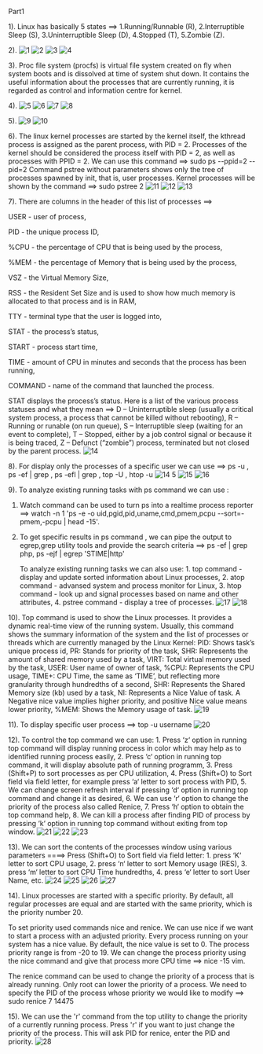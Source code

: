  Part1
  
1). Linux has basically 5 states ==>
1.Running/Runnable (R),
2.Interruptible Sleep (S),
3.Uninterruptible Sleep (D),
4.Stopped (T),
5.Zombie (Z).

2).
![1](https://user-images.githubusercontent.com/75836953/106399396-2442fb80-6421-11eb-8711-63dd560047e5.png)
![2](https://user-images.githubusercontent.com/75836953/106399399-24db9200-6421-11eb-889c-e9fba8e367d5.png)
![3](https://user-images.githubusercontent.com/75836953/106399400-25742880-6421-11eb-845d-9e147b4e576c.png)
![4](https://user-images.githubusercontent.com/75836953/106399401-25742880-6421-11eb-8275-f2a11910862a.png)

3). Proc file system (procfs) is virtual file system created on fly when system boots and is dissolved at time of system shut down.
    It contains the useful information about the processes that are currently running, it is regarded as control and information centre for kernel.

4).
![5](https://user-images.githubusercontent.com/75836953/106399402-260cbf00-6421-11eb-95b6-ec54f977b489.png)
![6](https://user-images.githubusercontent.com/75836953/106399403-260cbf00-6421-11eb-87f2-305a83346812.png)
![7](https://user-images.githubusercontent.com/75836953/106399404-26a55580-6421-11eb-9291-85bd01536554.png)
![8](https://user-images.githubusercontent.com/75836953/106399405-26a55580-6421-11eb-8f2b-74fc1ec58746.png)

5).
![9](https://user-images.githubusercontent.com/75836953/106399406-273dec00-6421-11eb-9fcd-733abae26908.png)
![10](https://user-images.githubusercontent.com/75836953/106399407-273dec00-6421-11eb-960b-e2910cc65415.png)


6). The linux kernel processes are started by the kernel itself, the kthread process is assigned as the parent process, with PID = 2.
     Processes of the kernel should be considered the process itself with PID = 2, as well as processes with PPID = 2.
     We can use this command ==> sudo ps --ppid=2 --pid=2
     Command pstree without parameters shows only the tree of processes spawned by init, that is, user processes.
     Kernel processes will be shown by the command ==> sudo pstree 2
![11](https://user-images.githubusercontent.com/75836953/106399408-273dec00-6421-11eb-8bd4-a26bd5d03b85.png)
![12](https://user-images.githubusercontent.com/75836953/106399409-27d68280-6421-11eb-9f7e-096fcade2992.png)
![13](https://user-images.githubusercontent.com/75836953/106399410-27d68280-6421-11eb-8cae-b4c3d06af6b1.png)

7). There are columns in the header of this list of processes ==>

   USER - user of process,
     
   PID - the unique process ID,
     
   %CPU - the percentage of CPU that is being used by the process,
     
   %MEM - the percentage of Memory that is being used by the process,
     
   VSZ -  the Virtual Memory Size,
     
   RSS - the Resident Set Size and is used to show how much memory is allocated to that process and is in RAM,
   
   TTY - terminal type that the user is logged into,
   
   STAT - the process’s status,
   
   START - process start time,
   
   TIME - amount of CPU in minutes and seconds that the process has been running,
   
   COMMAND - name of the command that launched the process.

STAT displays the process’s status. Here is a list of the various process statuses and what they mean ==>
D – Uninterruptible sleep (usually a critical system process, a process that cannot be killed without rebooting), 
R – Running or runable (on run queue), 
S – Interruptible sleep (waiting for an event to complete), 
T – Stopped, either by a job control signal or because it is being traced, 
Z – Defunct (“zombie”) process, terminated but not closed by the parent process.
![14](https://user-images.githubusercontent.com/75836953/106399413-286f1900-6421-11eb-9a8f-e0f7208fe445.png)


8). For display only the processes of a specific user we can use ==>
     ps -u <username>,
     ps -ef | grep <username>,
     ps -efl | grep <username>,
     top -U <username>, 
     htop -u <username>
![14 5](https://user-images.githubusercontent.com/75836953/106399927-3a05f000-6424-11eb-849e-9fbce2dcd9b5.png)
![15](https://user-images.githubusercontent.com/75836953/106399414-286f1900-6421-11eb-9074-768abced60e9.png)
![16](https://user-images.githubusercontent.com/75836953/106399415-2907af80-6421-11eb-8748-081156d20921.png)
  
  
  
  9). To analyze existing running tasks with ps command we can use :
  1. Watch command can be used to turn ps into a realtime process reporter ==> 
       watch -n 1 'ps -e -o uid,pgid,pid,uname,cmd,pmem,pcpu --sort=-pmem,-pcpu | head -15'.
  2. To get specific results in ps command , we can pipe the output to egrep,grep utility tools and provide the search criteria ==> 
       ps -ef | grep php, ps -ejf | egrep 'STIME|http'
       
       To analyze existing running tasks we can also use:
    1. top command - display and update sorted information about Linux processes,
    2. atop command - advansed system and process monitor for Linux,
    3. htop command - look up and signal processes based on name and other attributes,
    4. pstree command - display a tree of processes.
![17](https://user-images.githubusercontent.com/75836953/106399416-29a04600-6421-11eb-9f32-8bd6335b97a5.png)
![18](https://user-images.githubusercontent.com/75836953/106399417-29a04600-6421-11eb-8f6d-550305af8d65.png)


10). Top command is used to show the Linux processes. It provides a dynamic real-time view of the running system. 
     Usually, this command shows the summary information of the system and the list of processes or threads which are currently managed by the Linux Kernel:
       PID: Shows task’s unique process id,
       PR: Stands for priority of the task,
       SHR: Represents the amount of shared memory used by a task,
       VIRT: Total virtual memory used by the task,
       USER: User name of owner of task,
       %CPU: Represents the CPU usage,
       TIME+: CPU Time, the same as ‘TIME’, but reflecting more granularity through hundredths of a second,
       SHR: Represents the Shared Memory size (kb) used by a task,
       NI: Represents a Nice Value of task. A Negative nice value implies higher priority, and positive Nice value means lower priority,
       %MEM: Shows the Memory usage of task.
![19](https://user-images.githubusercontent.com/75836953/106399418-2ad17300-6421-11eb-86ab-840783d16106.png)

11).  To display specific user process ==> top -u username
![20](https://user-images.githubusercontent.com/75836953/106399419-2ad17300-6421-11eb-893c-dbd7ef48e5c2.png)


12). To control the top command we can use:
      1. Press ‘z‘ option in running top command will display running process in color which may help as to identified running process easily,
      2. Press ‘c‘ option in running top command, it will display absolute path of running programm,
      3. Press (Shift+P) to sort processes as per CPU utilization,
      4. Press (Shift+O) to Sort field via field letter, for example press ‘a‘ letter to sort process with PID,
      5. We can change screen refresh interval if pressing ‘d‘ option in running top command and change it as desired,
      6. We can use ‘r‘ option to change the priority of the process also called Renice,
      7. Press ‘h‘ option to obtain the top command help,
      8. We can kill a process after finding PID of process by pressing ‘k‘ option in running top command without exiting from top window.
![21](https://user-images.githubusercontent.com/75836953/106399420-2b6a0980-6421-11eb-9b05-f93198f5bd28.png)
![22](https://user-images.githubusercontent.com/75836953/106399421-2b6a0980-6421-11eb-83de-5da0aca324d1.png)
![23](https://user-images.githubusercontent.com/75836953/106399422-2c02a000-6421-11eb-9eac-2332d45c6fc4.png)


13).  We can sort the contents of the processes window using various parameters ====> Press (Shift+O) to Sort field via field letter:
        1. press ‘K‘ letter to sort CPU usage, 
        2. press ‘n‘ letter to sort Memory usage (RES),
        3. press ‘m‘ letter to sort CPU Time hundredths,
        4. press ‘e‘ letter to sort User Name, etc.
![24](https://user-images.githubusercontent.com/75836953/106399424-2c02a000-6421-11eb-8505-dee886f7e09f.png)
![25](https://user-images.githubusercontent.com/75836953/106399425-2c9b3680-6421-11eb-9c1f-e697297ae503.png)
![26](https://user-images.githubusercontent.com/75836953/106399426-2c9b3680-6421-11eb-9645-81ccbce328be.png)
![27](https://user-images.githubusercontent.com/75836953/106399428-2d33cd00-6421-11eb-960f-7b455a78d31a.png)

14). Linux processes are started with a specific priority. By default, all regular processes are equal and are started with the same priority,
     which is the priority number 20. 
      
   To set priority used commands nice and renice. We can use nice if we want to start a process with an adjusted priority.
   Every process running on your system has a nice value. By default, the nice value is set to 0. The process priority range is from -20 to 19. 
   We can change the process priority using the nice command and give that process more CPU time ==> nice -15 vim.
      
   The renice command can be used to change the priority of a process that is already running. Only root can lower the priority of a process.
   We need to specify the PID of the process whose priority we would like to modify ==> sudo renice 7 14475
      
      
 15). We can use the 'r' command from the top utility to change the priority of a currently running process. 
     Press 'r' if you want to just change the priority of the process. This will ask PID for renice, enter the PID and priority.
![28](https://user-images.githubusercontent.com/75836953/106399429-2d33cd00-6421-11eb-8a01-c961e6b5cfac.png)

